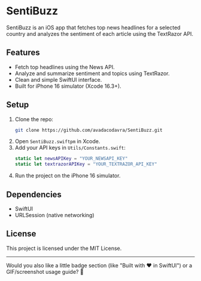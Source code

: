 # SentiBuzz
SentiBuzz is an iOS app that fetches top news headlines for a selected country and analyzes the sentiment of each article using the TextRazor API.

## Features
- Fetch top headlines using the News API.
- Analyze and summarize sentiment and topics using TextRazor.
- Clean and simple SwiftUI interface.
- Built for iPhone 16 simulator (Xcode 16.3+).

## Setup
1. Clone the repo:
   ```bash
   git clone https://github.com/avadacodavra/SentiBuzz.git
   ```
2. Open `SentiBuzz.swiftpm` in Xcode.
3. Add your API keys in `Utils/Constants.swift`:
   ```swift
   static let newsAPIKey = "YOUR_NEWSAPI_KEY"
   static let textrazorAPIKey = "YOUR_TEXTRAZOR_API_KEY"
   ```
4. Run the project on the iPhone 16 simulator.

## Dependencies
- SwiftUI
- URLSession (native networking)

## License
This project is licensed under the MIT License.

---

Would you also like a little badge section (like "Built with ❤️ in SwiftUI") or a GIF/screenshot usage guide? 🚀
